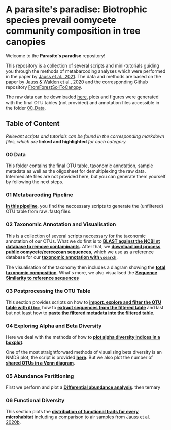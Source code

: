 # A parasite's paradise: Biotrophic species prevail oomycete community composition in tree canopies

Welcome to the **Parasite's paradise** repository!

This repository is a collection of several scripts and mini-tutorials guiding you through the methods of metabarcoding analyses which were performed in the paper by [Jauss et al., 2021](https://doi.org/10.1101/2020.11.30.405688). The data and methods are based on the paper by [Jauss & Walden et al., 2020](https://doi.org/10.22541/au.158679920.02842084) and the corresponding Github repository [FromForestSoilToCanopy](https://github.com/RJauss/FromForestSoilToCanopy). 

The raw data can be downloaded [here](https://www.ebi.ac.uk/ena/browser/view/PRJEB37525), plots and figures were generated with the final OTU tables (not provided) and annotation files accessible in the folder [00_Data](00_Data/). 

## Table of Content
*Relevant scripts and tutorials can be found in the corresponding markdown files, which are* **linked and highlighted** *for each category.*

### 00 Data
This folder contains the final OTU table, taxonomic annotation, sample metadata as well as the oligosheet for demultiplexing the raw data. Intermediate files are not provided here, but you can generate them yourself by following the next steps.

### 01 Metabarcoding Pipeline
**[In this pipeline](01_Metabarcoding-Pipeline/Metabarcoding-Pipeline.md)**, you find the neccessary scripts to generate the (unfiltered) OTU table from raw .fastq files.

### 02 Taxonomic Annotation and Visualisation
This is a collection of several scripts neccessary for the taxonomic annotation of our OTUs. What we do first is to **[BLAST against the NCBI nt database to remove contaminants](02_Taxonomic_Annotation_and_Visualisation/BLAST-against-NCBI-nt-Database.md)**. After that, we **[download and process public oomycete/cercozoan sequences](02_Taxonomic_Annotation_and_Visualisation/Downloading-&-Processing-ITS-Sequences.md)**, which we use as a reference database for our **[taxonomic annotation with `vsearch`](02_Taxonomic_Annotation_and_Visualisation/Annotate-with-vsearch-and-the-ITS1-reference-database.md)**.

The visualisation of the taxonomy then includes a diagram showing the **[total taxonomic composition](02_Taxonomic_Annotation_and_Visualisation/AirSampler_TaxonomyOverview.md)**.
What's more, we also visualised the **[Sequence Similarity to reference sequences](02_Taxonomic_Annotation_and_Visualisation/Seasonal_SequenceSimilarityToReference.md)**

### 03 Postprocessing the OTU Table
This section provides scripts on how to **[import, explore and filter the OTU table with `Qiime`](03_Postprocessing_OTU-Table/Importing-and-Filtering-OTU-Table.md)**, how to **[extract sequences from the filtered table](03_Postprocessing_OTU-Table/Postprocessing-the-OTU-Table.md#Extract-Sequences-from-Filtered-Table)** and last but not least how to **[paste the filtered metadata into the filtered table](03_Postprocessing_OTU-Table/Postprocessing-the-OTU-Table.md#Paste-Filtered-OTU-Table-and-Filtered-Metadata)**.

### 04 Exploring Alpha and Beta Diversity
Here we deal with the methods of how to **[plot alpha diversity indices in a boxplot](04_Alpha_Beta_Diversity/Seasonal_AlphaBoxplot.md)**.

One of the most straightforward methods of visualising beta diversity is an NMDS plot, the script is provided **[here](05_Alpha_Beta_Diversity/Seasonal_NMDS.md)**. But we also plot the number of **[shared OTUs in a Venn diagram](05_Beta_Diversity/AirSampler_VennDiagramm.md)**. 

### 05 Abundance Partitioning
First we perform and plot a **[Differential abundance analysis](05_Abundance_Partitioning/Seasonal_DifferentialAbundanceAnalysis.md)**. 
then ternary

### 06 Functional Diversity
This section plots the **[distribution of functional traits for every microhabitat](06_FunctionalDiversity/Seasonal_FunctionalDiversity.md)** including a comparison to air samples from [Jauss et al. 2020b]().
